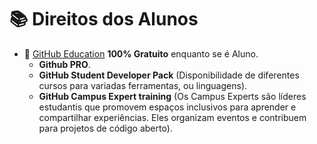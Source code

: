 # 📚 Direitos dos Alunos

- 📖 [GitHub Education](https://education.github.com/discount_requests/application) **100% Gratuito** enquanto se é Aluno.
  - **Github PRO**.
  - **GitHub Student Developer Pack** (Disponibilidade de diferentes cursos para variadas ferramentas, ou linguagens).
  - **GitHub Campus Expert training** (Os Campus Experts são líderes estudantis que promovem espaços inclusivos para aprender e compartilhar experiências. Eles organizam eventos e contribuem para projetos de código aberto).
